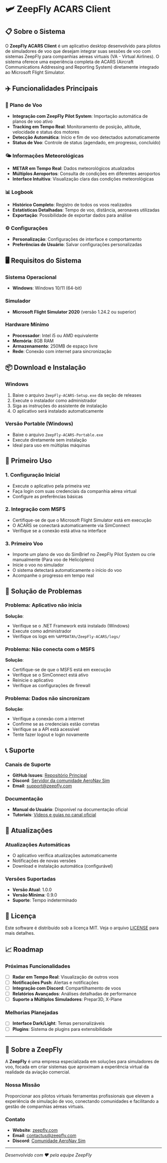 # 🛩️ ZeepFly ACARS Client

## 📋 Sobre o Sistema

O **ZeepFly ACARS Client** é um aplicativo desktop desenvolvido para pilotos de simuladores de voo que desejam integrar suas sessões de voo com sistemas ZeepFly para companhias aéreas virtuais (VA - Virtual Airlines). O sistema oferece uma experiência completa de ACARS (Aircraft Communications Addressing and Reporting System) diretamente integrado ao Microsoft Flight Simulator.

## ✈️ Funcionalidades Principais

### 🎯 **Plano de Voo**
- **Integração com ZeepFly Pilot System**: Importação automática de planos de voo ativo
- **Tracking em Tempo Real**: Monitoramento de posição, altitude, velocidade e status dos motores
- **Detecção Automática**: Início e fim de voo detectados automaticamente
- **Status de Voo**: Controle de status (agendado, em progresso, concluído)

### 🌤️ **Informações Meteorológicas**
- **METAR em Tempo Real**: Dados meteorológicos atualizados
- **Múltiplos Aeroportos**: Consulta de condições em diferentes aeroportos
- **Interface Intuitiva**: Visualização clara das condições meteorológicas

### 📊 **Logbook**
- **Histórico Completo**: Registro de todos os voos realizados
- **Estatísticas Detalhadas**: Tempo de voo, distância, aeronaves utilizadas
- **Exportação**: Possibilidade de exportar dados para análise

### ⚙️ **Configurações**
- **Personalização**: Configurações de interface e comportamento
- **Preferências de Usuário**: Salvar configurações personalizadas

## 🖥️ Requisitos do Sistema

### **Sistema Operacional**
- **Windows**: Windows 10/11 (64-bit)

### **Simulador**
- **Microsoft Flight Simulator 2020** (versão 1.24.2 ou superior)

### **Hardware Mínimo**
- **Processador**: Intel i5 ou AMD equivalente
- **Memória**: 8GB RAM
- **Armazenamento**: 250MB de espaço livre
- **Rede**: Conexão com internet para sincronização

## 📦 Download e Instalação

### **Windows**
1. Baixe o arquivo `ZeepFly-ACARS-Setup.exe` da seção de releases
2. Execute o instalador como administrador
3. Siga as instruções do assistente de instalação
4. O aplicativo será instalado automaticamente

### **Versão Portable (Windows)**
- Baixe o arquivo `ZeepFly-ACARS-Portable.exe`
- Execute diretamente sem instalação
- Ideal para uso em múltiplas máquinas

## 🚀 Primeiro Uso

### **1. Configuração Inicial**
- Execute o aplicativo pela primeira vez
- Faça login com suas credenciais da companhia aérea virtual
- Configure as preferências básicas

### **2. Integração com MSFS**
- Certifique-se de que o Microsoft Flight Simulator está em execução
- O ACARS se conectará automaticamente via SimConnect
- Verifique se a conexão está ativa na interface

### **3. Primeiro Voo**
- Importe um plano de voo do SimBrief no ZeepFly Pilot System ou crie manualmente (Para voo de Helicóptero)
- Inicie o voo no simulador
- O sistema detectará automaticamente o início do voo
- Acompanhe o progresso em tempo real

## 🐛 Solução de Problemas

### **Problema**: Aplicativo não inicia
**Solução**:
- Verifique se o .NET Framework está instalado (Windows)
- Execute como administrador
- Verifique os logs em `%APPDATA%/ZeepFly-ACARS/logs/`

### **Problema**: Não conecta com o MSFS
**Solução**:
- Certifique-se de que o MSFS está em execução
- Verifique se o SimConnect está ativo
- Reinicie o aplicativo
- Verifique as configurações de firewall

### **Problema**: Dados não sincronizam
**Solução**:
- Verifique a conexão com a internet
- Confirme se as credenciais estão corretas
- Verifique se a API está acessível
- Tente fazer logout e login novamente

## 📞 Suporte

### **Canais de Suporte**
- **GitHub Issues**: [Repositório Principal](https://github.com/zeepfly/zeep-fly-acars)
- **Discord**: [Servidor da comunidade AeroNav Sim](https://discord.gg/T8mFfs9FFy)
- **Email**: support@zeepfly.com

### **Documentação**
- **Manual do Usuário**: Disponível na documentação oficial
- **Tutoriais**: [Vídeos e guias no canal oficial](https://www.youtube.com/@AeroNavSim)

## 🔄 Atualizações

### **Atualizações Automáticas**
- O aplicativo verifica atualizações automaticamente
- Notificações de novas versões
- Download e instalação automática (configurável)

### **Versões Suportadas**
- **Versão Atual**: 1.0.0
- **Versão Mínima**: 0.9.0
- **Suporte**: Tempo indeterminado

## 📄 Licença

Este software é distribuído sob a licença MIT. Veja o arquivo [LICENSE](LICENSE) para mais detalhes.

## 📈 Roadmap

### **Próximas Funcionalidades**
- [ ] **Radar em Tempo Real**: Visualização de outros voos
- [ ] **Notificações Push**: Alertas e notificações
- [ ] **Integração com Discord**: Compartilhamento de voos
- [ ] **Relatórios Avançados**: Análises detalhadas de performance
- [ ] **Suporte a Múltiplos Simuladores**: Prepar3D, X-Plane

### **Melhorias Planejadas**
- [ ] **Interface Dark/Light**: Temas personalizáveis
- [ ] **Plugins**: Sistema de plugins para extensibilidade

---

## 🏢 Sobre a ZeepFly

A **ZeepFly** é uma empresa especializada em soluções para simuladores de voo, focada em criar sistemas que aproximam a experiência virtual da realidade da aviação comercial.

### **Nossa Missão**
Proporcionar aos pilotos virtuais ferramentas profissionais que elevem a experiência de simulação de voo, conectando comunidades e facilitando a gestão de companhias aéreas virtuais.

### **Contato**
- **Website**: [zeepfly.com](https://zeepfly.com)
- **Email**: contactus@zeepfly.com
- **Discord**: [Comunidade AeroNav Sim](https://discord.gg/T8mFfs9FFy)

---

*Desenvolvido com ❤️ pela equipe ZeepFly*

